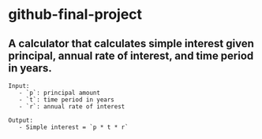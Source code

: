 # github-final-project
## A calculator that calculates simple interest given principal, annual rate of interest, and time period in years.

```
Input:
   - `p`: principal amount
   - `t`: time period in years
   - `r`: annual rate of interest

Output:
   - Simple interest = `p * t * r`
```
   
